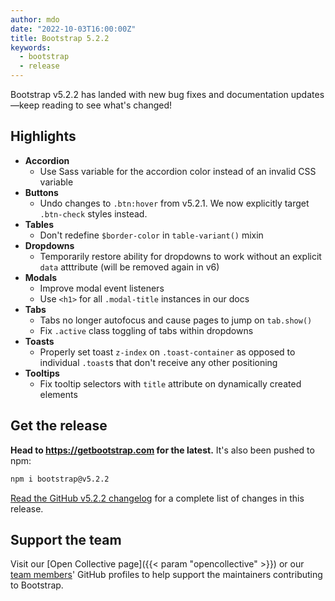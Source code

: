 ```yaml
---
author: mdo
date: "2022-10-03T16:00:00Z"
title: Bootstrap 5.2.2
keywords:
  - bootstrap
  - release
---
```


Bootstrap v5.2.2 has landed with new bug fixes and documentation updates—keep reading to see what's changed!

## Highlights

- **Accordion**
  - Use Sass variable for the accordion color instead of an invalid CSS variable
- **Buttons**
  - Undo changes to `.btn:hover` from v5.2.1. We now explicitly target `.btn-check` styles instead.
- **Tables**
  - Don't redefine `$border-color` in `table-variant()` mixin
- **Dropdowns**
  - Temporarily restore ability for dropdowns to work without an explicit `data` atttribute (will be removed again in v6)
- **Modals**
  - Improve modal event listeners
  - Use `<h1>` for all `.modal-title` instances in our docs
- **Tabs**
  - Tabs no longer autofocus and cause pages to jump on `tab.show()`
  - Fix `.active` class toggling of tabs within dropdowns
- **Toasts**
  - Properly set toast `z-index` on `.toast-container` as opposed to individual `.toast`s that don't receive any other positioning
- **Tooltips**
  - Fix tooltip selectors with `title` attribute on dynamically created elements

## Get the release

**Head to <https://getbootstrap.com> for the latest.** It's also been pushed to npm:

```sh
npm i bootstrap@v5.2.2
```

[Read the GitHub v5.2.2 changelog](https://github.com/twbs/bootstrap/releases/tag/v5.2.2) for a complete list of changes in this release.

## Support the team

Visit our [Open Collective page]({{< param "opencollective" >}}) or our [team members](https://github.com/orgs/twbs/people)' GitHub profiles to help support the maintainers contributing to Bootstrap.
